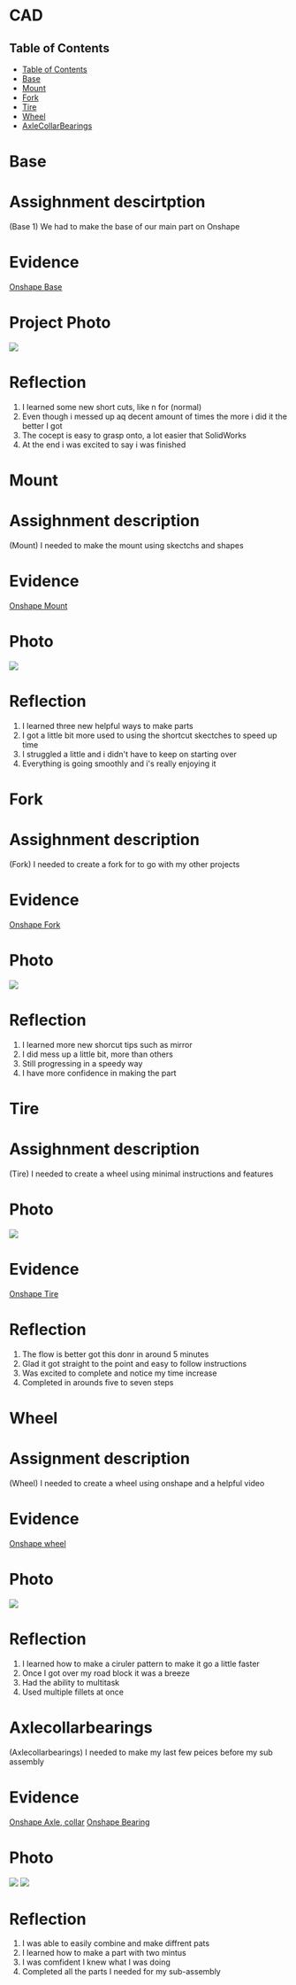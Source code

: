 # CAD

## Table of Contents
* [Table of Contents](#Table-of-Contents)
* [Base](#Base)
* [Mount](#Mount)
* [Fork](#Fork)
* [Tire](#Tire)
* [Wheel](#Wheel)
* [AxleCollarBearings](#AxleCollarBearings)

# Base 
# Assighnment descirtption
 (Base 1) We had to make the base of our main part on Onshape

# Evidence
[Onshape Base](https://cvilleschools.onshape.com/documents/0dc868f01024a4760f7fa7c1/w/753fdc390cf1eb0e5034d3b8/e/0b81fd33856e36fcd8fad764)

# Project Photo
![](https://github.com/aniyahmoore28/CAD/blob/master/Project%20Images/Base%201.png)

# Reflection
1. I learned some new short cuts, like n for (normal)
2. Even though i messed up aq decent amount of times the more i did it the better I got
3. The cocept is easy to grasp onto, a lot easier that SolidWorks
4. At the end i was excited to say i was finished

# Mount
# Assighnment description
(Mount) I needed to make the mount using skectchs and shapes

# Evidence
[Onshape Mount](https://cvilleschools.onshape.com/documents/fce953ddb6830acd998ed00a/w/802fb37d6bcb0b44061a113d/e/b42eda236d9f12d3b166f936)

# Photo
![](https://github.com/aniyahmoore28/CAD/blob/master/Project%20Images/Mount.png)

# Reflection
1. I learned three new helpful ways to make parts
2. I got a little bit more used to using the shortcut skectches to speed up time
3. I struggled a little and i didn't have to keep on starting over
4. Everything is going smoothly and i's really enjoying it

# Fork
# Assighnment description
(Fork) I needed to create a fork for to go with my other projects

# Evidence
[Onshape Fork](https://cvilleschools.onshape.com/documents/76b2ceff23468508f91c636f/w/d216afd5436ed3ce7aafeb10/e/956ff08ca1fd39c31f6fe29f)

# Photo
![](https://github.com/aniyahmoore28/CAD/blob/master/Project%20Images/Fork.png)

# Reflection
1. I learned more new shorcut tips such as mirror
2. I did mess up a little bit, more than others
3. Still progressing in a speedy way
4. I have more confidence in making the part

# Tire
# Assighnment description
(Tire) I needed to create a wheel using minimal instructions and features

# Photo
![](https://github.com/aniyahmoore28/CAD/blob/master/Project%20Images/Tire.png)

# Evidence
[Onshape Tire](https://cvilleschools.onshape.com/documents/e23e01a588098a7d90326637/w/7c3c2022762d26baa6b6edd4/e/a1acf7f69c5b1f30584ed3cd)

# Reflection
1. The flow is better got this donr in around 5 minutes
2. Glad it got straight to the point and easy to follow instructions
3. Was excited to complete and notice my time increase
4. Completed in arounds five to seven steps

# Wheel
# Assignment description
 (Wheel) I needed to create a wheel using onshape and a helpful video
 
 # Evidence
 [Onshape wheel](https://cvilleschools.onshape.com/documents/b806e3ca53058a2875ed9dbe/w/c57720608d8764e7734c8f3f/e/3fffcab5eeb5054812d32ed6)
 
 # Photo
 ![](https://github.com/aniyahmoore28/CAD/blob/master/Project%20Images/wheel.png)
 
 # Reflection
 1. I learned how to make a ciruler pattern to make it go a little faster
 2. Once I got over my road block it was a breeze
 3. Had the ability to multitask
 4. Used multiple fillets at once

# Axlecollarbearings
(Axlecollarbearings) I needed to make my last few peices before my sub assembly

# Evidence
[Onshape Axle, collar](https://cvilleschools.onshape.com/documents/e9553e520c9d249213c6766f/w/427cee2da7dcec7f875ab132/e/07cb115fb6edee05ad819e34)
[Onshape Bearing](https://cvilleschools.onshape.com/documents/8b007c94edccc6b84df35894/w/0069b6c98eda3359517f97cb/e/26e249b67a78836ddb544de1)

# Photo
![](https://github.com/aniyahmoore28/CAD/blob/master/Project%20Images/Axle%20and%20Collar%20.png)
![](https://github.com/aniyahmoore28/CAD/blob/master/Project%20Images/Big%20bearing.png)

# Reflection
1. I was able to easily combine and make diffrent pats
2. I learned how to make a part with two mintus
3. I was comfident I knew what I was doing
4. Completed all the parts I needed for my sub-assembly
